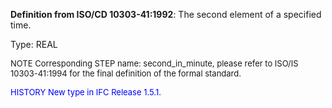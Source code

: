 ﻿**Definition from ISO/CD 10303-41:1992**: The second element of a specified time.

Type: REAL

> <font size="-1">
  NOTE Corresponding STEP name: second_in_minute, please refer to ISO/IS 10303-41:1994
  for the final definition of the formal standard.
</font>

> <font size="-1" color="#0000FF">
  HISTORY New type in IFC Release 1.5.1.
</font>